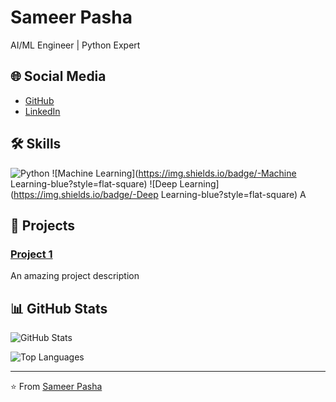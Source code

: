 # Sameer Pasha

AI/ML Engineer | Python Expert


## 🌐 Social Media
- [GitHub](https://github.com/sameerpashaaa)
- [LinkedIn](https://www.linkedin.com/in/sameerpasha)


## 🛠️ Skills
![Python](https://img.shields.io/badge/-Python-blue?style=flat-square)
![Machine Learning](https://img.shields.io/badge/-Machine Learning-blue?style=flat-square)
![Deep Learning](https://img.shields.io/badge/-Deep Learning-blue?style=flat-square)
A

## 🚀 Projects
### [Project 1](https://github.com/sameerpashaaa/project1)
An amazing project description


## 📊 GitHub Stats

![GitHub Stats](https://github-readme-stats.vercel.app/api?username=YOUR_USERNAME&show_icons=true&theme=YOUR_THEME)

![Top Languages](https://github-readme-stats.vercel.app/api/top-langs/?username=YOUR_USERNAME&layout=compact&theme=YOUR_THEME)

---

⭐️ From [Sameer Pasha](https://github.com/sameerpashaaa)

